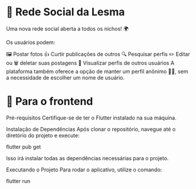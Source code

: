 # 🐌 Rede Social da Lesma
Uma nova rede social aberta a todos os nichos! 🌍

Os usuários podem:

🖼️ Postar fotos
👍 Curtir publicações de outros
🔍 Pesquisar perfis
✏️ Editar ou 🗑️ deletar suas postagens
👤 Visualizar perfis de outros usuários
A plataforma também oferece a opção de manter um perfil anônimo 🕵️‍♂️, sem a necessidade de escolher um nome de usuário.

# 🚀 Para o frontend
Pré-requisitos
Certifique-se de ter o Flutter instalado na sua máquina.

Instalação de Dependências
Após clonar o repositório, navegue até o diretório do projeto e execute:

flutter pub get

Isso irá instalar todas as dependências necessárias para o projeto.

Executando o Projeto
Para rodar o aplicativo, utilize o comando:

flutter run


